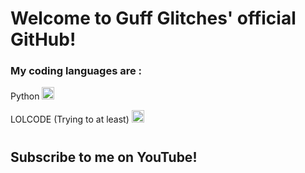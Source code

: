 <!--
**NathanTurnYT/NathanTurnYT** is a ✨ _special_ ✨ repository because its `README.md` (this file) appears on your GitHub profile.

Here are some ideas to get you started:

- 🔭 I’m currently working on ...
- 🌱 I’m currently learning ...
- 👯 I’m looking to collaborate on ...
- 🤔 I’m looking for help with ...
- 💬 Ask me about ...
- 📫 How to reach me: ...
- 😄 Pronouns: ...
- ⚡ Fun fact: ...
-->

# Welcome to Guff Glitches' official GitHub!

### My coding languages are :
Python <img src="https://user-images.githubusercontent.com/65986892/124967891-f0cd5400-dff2-11eb-8deb-71a1b8e2a0c4.png" width="20">

LOLCODE (Trying to at least) <img src="https://user-images.githubusercontent.com/65986892/124967958-0cd0f580-dff3-11eb-9331-5fbf1763ca1e.png" width="20">

#

## Subscribe to me on YouTube!

<script src="https://apis.google.com/js/platform.js">
<div class="g-ytsubscribe" data-channelid="UCiHMcYxx4OoYFaC9vYIL8HQ" data-layout="full" data-theme="dark" data-count="default">
